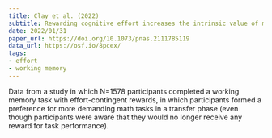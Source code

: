 ```yaml
---
title: Clay et al. (2022)
subtitle: Rewarding cognitive effort increases the intrinsic value of mental labor
date: 2022/01/31
paper_url: https://doi.org/10.1073/pnas.2111785119
data_url: https://osf.io/8pcex/
tags:
- effort
- working memory
---
```


Data from a study in which N=1578 participants completed a working memory task with effort-contingent rewards, in which participants formed a preference for more demanding math tasks in a transfer phase (even though participants were aware that they would no longer receive any reward for task performance).
